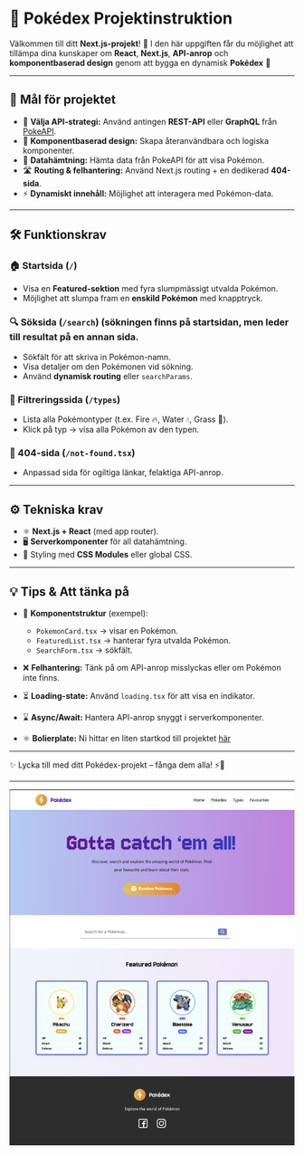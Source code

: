 # 📖 Pokédex Projektinstruktion

Välkommen till ditt **Next.js-projekt**! 🎉
I den här uppgiften får du möjlighet att tillämpa dina kunskaper om **React**, **Next.js**, **API-anrop** och **komponentbaserad design** genom att bygga en dynamisk **Pokédex** 🐾

---

## 🎯 Mål för projektet

* 🔗 **Välja API-strategi:** Använd antingen **REST-API** eller **GraphQL** från [PokeAPI](https://pokeapi.co/).
* 🧩 **Komponentbaserad design:** Skapa återanvändbara och logiska komponenter.
* 📡 **Datahämtning:** Hämta data från PokeAPI för att visa Pokémon.
* 🛣️ **Routing & felhantering:** Använd Next.js routing + en dedikerad **404-sida**.
* ⚡ **Dynamiskt innehåll:** Möjlighet att interagera med Pokémon-data.

---

## 🛠️ Funktionskrav

### 🏠 Startsida (`/`)

* Visa en **Featured-sektion** med fyra slumpmässigt utvalda Pokémon.
* Möjlighet att slumpa fram en **enskild Pokémon** med knapptryck.

### 🔍 Söksida (`/search`) (sökningen finns på startsidan, men leder till resultat på en annan sida.

* Sökfält för att skriva in Pokémon-namn.
* Visa detaljer om den Pokémonen vid sökning.
* Använd **dynamisk routing** eller `searchParams`.

### 🧩 Filtreringssida (`/types`)

* Lista alla Pokémontyper (t.ex. Fire 🔥, Water 💧, Grass 🌱).
* Klick på typ → visa alla Pokémon av den typen.

### 🚫 404-sida (`/not-found.tsx`)

* Anpassad sida för ogiltiga länkar, felaktiga API-anrop.

---

## ⚙️ Tekniska krav

* ⚛️ **Next.js + React** (med app router).
* 🖥️ **Serverkomponenter** för all datahämtning.
* 🎨 Styling med **CSS Modules** eller global CSS.

---

## 💡 Tips & Att tänka på

* 📂 **Komponentstruktur** (exempel):

  * `PokemonCard.tsx` → visar en Pokémon.
  * `FeaturedList.tsx` → hanterar fyra utvalda Pokémon.
  * `SearchForm.tsx` → sökfält.

* ❌ **Felhantering:** Tänk på om API-anrop misslyckas eller om Pokémon inte finns.

* ⏳ **Loading-state:** Använd `loading.tsx` för att visa en indikator.

* ⌛ **Async/Await:** Hantera API-anrop snyggt i serverkomponenter.

* ⚛️ **Bolierplate:** Ni hittar en liten startkod till projektet [här](https://github.com/Lexicon-frontend-2025/nextjs_uppgift-pokedex--boilerplate)

---

✨ Lycka till med ditt Pokédex-projekt – fånga dem alla! ⚡🐉

---

![image](pokedex_design_start.png)
